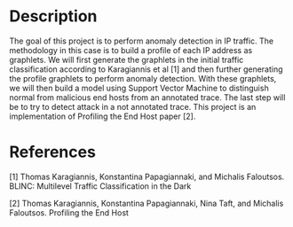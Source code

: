 # Description
The goal of this project is to perform anomaly detection in IP traffic. The methodology in this
case is to build a profile of each IP address as graphlets. We will first generate the graphlets in
the initial traffic classification according to Karagiannis et al [1] and then further
generating the profile graphlets to perform anomaly detection. With these graphlets, we will then
build a model using Support Vector Machine to distinguish normal from malicious end hosts
from an annotated trace. The last step will be to try to detect attack in a not annotated trace.
This project is an implementation of Profiling the End Host paper [2].



# References
[1] Thomas Karagiannis, Konstantina Papagiannaki, and Michalis Faloutsos. BLINC: Multilevel Traffic Classification in the Dark

[2] Thomas Karagiannis, Konstantina Papagiannaki, Nina Taft, and Michalis Faloutsos. Profiling the End Host
